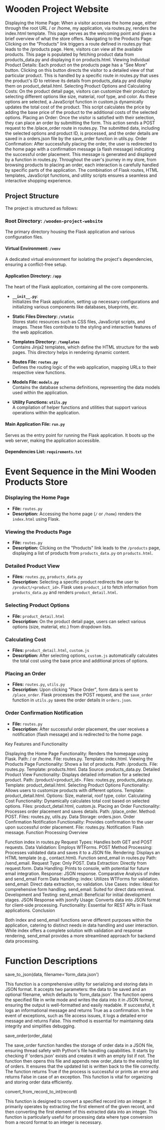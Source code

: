# Wooden Project Website

Displaying the Home Page: When a visitor accesses the home page, either through the root URL / or /home, my application, via routes.py, renders the index.html template. This page serves as the welcoming point and gives a brief overview of what the store offers.
Navigating to the Products Page: Clicking on the "Products" link triggers a route defined in routes.py that leads to the /products page. Here, visitors can view all the available products. This page is populated by fetching product data from products_data.py and displaying it on products.html.
Viewing Individual Product Details: Each product on the products page has a "See More" button. Clicking on this button directs the visitor to a detailed view of that particular product. This is handled by a specific route in routes.py that uses the product's ID to retrieve its details from products_data.py and display them on product_detail.html.
Selecting Product Options and Calculating Costs: On the product detail page, visitors can customize their product by selecting different options like size, material, roof type, and color. As these options are selected, a JavaScript function in custom.js dynamically updates the total cost of the product. This script calculates the price by adding the base price of the product to the additional costs of the selected options.
Placing an Order: Once the visitor is satisfied with their selection, they can place an order by submitting the form. This action sends a POST request to the /place_order route in routes.py. The submitted data, including the selected options and product ID, is processed, and the order details are saved in a orders.json file by the save_order function in utils.py.
Order Confirmation: After successfully placing the order, the user is redirected to the home page with a confirmation message (a flash message) indicating the successful order placement. This message is generated and displayed by a function in routes.py.
Throughout the user's journey in my store, from browsing products to placing an order, each interaction is carefully handled by specific parts of the application. The combination of Flask routes, HTML templates, JavaScript functions, and utility scripts ensures a seamless and interactive shopping experience.
## Project Structure

The project is structured as follows:

### Root Directory: `/wooden-project-website`

The primary directory housing the Flask application and various configuration files.

#### Virtual Environment: `/venv`

A dedicated virtual environment for isolating the project's dependencies, ensuring a conflict-free setup.

#### Application Directory: `/app`

The heart of the Flask application, containing all the core components.

- **`__init__.py`**:  
  Initializes the Flask application, setting up necessary configurations and initializing various components like databases, blueprints, etc.

- **Static Files Directory: `/static`**  
  Stores static resources such as CSS files, JavaScript scripts, and images. These files contribute to the styling and interactive features of the web application.

- **Templates Directory: `/templates`**  
  Contains Jinja2 templates, which define the HTML structure for the web pages. This directory helps in rendering dynamic content.

- **Routes File: `routes.py`**  
  Defines the routing logic of the web application, mapping URLs to their respective view functions.

- **Models File: `models.py`**  
  Contains the database schema definitions, representing the data models used within the application.

- **Utility Functions: `utils.py`**  
  A compilation of helper functions and utilities that support various operations within the application.

#### Main Application File: `run.py`

Serves as the entry point for running the Flask application. It boots up the web server, making the application accessible.

#### Dependencies List: `requirements.txt`

# Event Sequence in the Mini Wooden Products Store

### Displaying the Home Page
- **File:** `routes.py`
- **Description:** Accessing the home page (`/` or `/home`) renders the `index.html` using Flask.

### Viewing the Products Page
- **File:** `routes.py`
- **Description:** Clicking on the "Products" link leads to the `/products` page, displaying a list of products from `products_data.py` on `products.html`.

### Detailed Product View
- **Files:** `routes.py`, `products_data.py`
- **Description:** Selecting a specific product redirects the user to `/product/<product_id>`. Flask uses `product_id` to fetch information from `products_data.py` and renders `product_detail.html`.

### Selecting Product Options
- **File:** `product_detail.html`
- **Description:** On the product detail page, users can select various options (size, material, etc.) from dropdown lists.

### Calculating Cost
- **Files:** `product_detail.html`, `custom.js`
- **Description:** After selecting options, `custom.js` automatically calculates the total cost using the base price and additional prices of options.

### Placing an Order
- **Files:** `routes.py`, `utils.py`
- **Description:** Upon clicking "Place Order", form data is sent to `/place_order`. Flask processes the POST request, and the `save_order` function in `utils.py` saves the order details in `orders.json`.

### Order Confirmation Notification
- **File:** `routes.py`
- **Description:** After successful order placement, the user receives a notification (flash message) and is redirected to the home page.

Key Features and Functionality

Displaying the Home Page
Functionality: Renders the homepage using Flask.
Path: / or /home.
File: routes.py.
Template: index.html.
Viewing the Products Page
Functionality: Shows a list of products.
Path: /products.
File: routes.py.
Template: products.html.
Data Source: products_data.py.
Detailed Product View
Functionality: Displays detailed information for a selected product.
Path: /product/<product_id>.
Files: routes.py, products_data.py.
Template: product_detail.html.
Selecting Product Options
Functionality: Allows users to customize products with different options.
Template: product_detail.html.
Options: Size, material, roof type, color.
Calculating Cost
Functionality: Dynamically calculates total cost based on selected options.
Files: product_detail.html, custom.js.
Placing an Order
Functionality: Processes order placement and saves details.
Path: /place_order.
Method: POST.
Files: routes.py, utils.py.
Data Storage: orders.json.
Order Confirmation Notification
Functionality: Provides confirmation to the user upon successful order placement.
File: routes.py.
Notification: Flash message.
Function Processing Overview

Function index in routes.py
Request Types: Handles both GET and POST requests.
Data Validation: Employs WTForms.
POST Method Processing: Processes validated data and saves it to a JSON file.
Rendering: Displays an HTML template (e.g., contact.html).
Function send_email in routes.py
Path: /send_email.
Request Type: Only POST.
Data Extraction: Directly from request.form.
Data Handling: Prints to console, with potential for future email integration.
Response: JSON response.
Comparative Analysis of index and send_email
Form Data Handling:
index: Utilizes WTForms for validation.
send_email: Direct data extraction, no validation.
Use Cases:
index: Ideal for comprehensive form handling.
send_email: Suited for direct data retrieval.
Development and Testing:
send_email: Beneficial for initial development stages.
JSON Response with jsonify
Usage: Converts data into JSON format for client-side processing.
Functionality: Essential for REST APIs in Flask applications.
Conclusion

Both index and send_email functions serve different purposes within the application, catering to distinct needs in data handling and user interaction. While index offers a complete solution with validation and response rendering, send_email provides a more streamlined approach for backend data processing.

# Function Descriptions

save_to_json(data, filename='form_data.json')

This function is a comprehensive utility for serializing and storing data in JSON format. It accepts two parameters: the data to be saved and an optional filename, which defaults to 'form_data.json'. The function opens the specified file in write mode and writes the data into it in JSON format, ensuring the output is well-formatted and easily readable. If successful, it logs an informational message and returns True as a confirmation. In the event of exceptions, such as file access issues, it logs a detailed error message and returns False. This method is essential for maintaining data integrity and simplifies debugging.

save_order(order_data)

The save_order function handles the storage of order data in a JSON file, ensuring thread safety with Python's file handling capabilities. It starts by checking if 'orders.json' exists and creates it with an empty list if not. The function then opens this file and appends new order_data to the existing list of orders. It ensures that the updated list is written back to the file correctly. The function returns True if the process is successful or prints an error and returns False in case of an exception. This function is vital for organizing and storing order data efficiently.

convert_from_record_to_int(record)

This function is designed to convert a specified record into an integer. It primarily operates by extracting the first element of the given record, and then converting the first element of this extracted data into an integer. This function is particularly useful for processing data where type conversion from a record format to an integer is necessary.